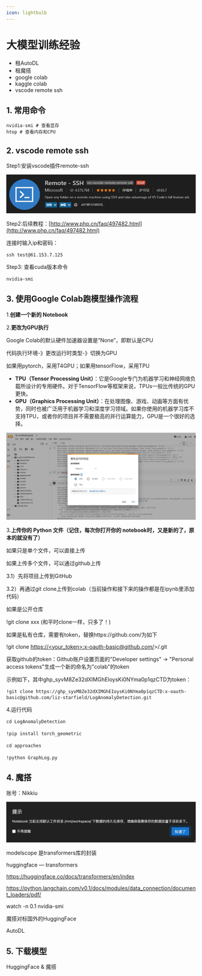 ```yaml
---
icon: lightbulb
---
```

# 大模型训练经验
- 租AutoDL
- 租魔搭
- google colab
- kaggle colab
- vscode remote ssh

## 1. 常用命令
```
nvidia-smi # 查看显存
htop # 查看内存和CPU
```
## 2. vscode remote ssh
Step1:安装vscode插件remote-ssh

![](images/vscode_remote_ssh.png)

Step2:后续教程：[http://www.php.cn/faq/497482.html](http://www.php.cn/faq/497482.html)

连接时输入ip和密码：
```
ssh test@61.153.7.125
```

Step3: 查看cuda版本命令
```
nvidia-smi
```
## 3. 使用Google Colab跑模型操作流程
1.**创建一个新的 Notebook**

2.**更改为GPU执行**

Google Colab的默认硬件加速器设置是“None”，即默认是CPU

代码执行环境-》更改运行时类型-》切换为GPU

如果用pytorch，采用T4GPU；如果用tensorFlow，采用TPU

- **TPU（Tensor Processing Unit）**：它是Google专门为机器学习和神经网络负载所设计的专用硬件。对于TensorFlow等框架来说，TPUs一般比传统的GPU更快。
- **GPU（Graphics Processing Unit）**：在处理图像、游戏、动画等方面有优势，同时也被广泛用于机器学习和深度学习领域。如果你使用的机器学习库不支持TPU，或者你的项目并不需要极高的并行运算能力，GPU是一个很好的选择。

![](images/google_colab_gpu.png)

3.**上传你的 Python 文件（记住，每次你打开你的 notebook时，又是新的了，原本的就没有了）**

如果只是单个文件，可以直接上传

如果上传多个文件，可以通过github上传

3.1）先将项目上传到GitHub

3.2）再通过git clone上传到colab（当前操作和接下来的操作都是在ipynb里添加代码）

如果是公开仓库

!git clone xxx (和平时clone一样，只多了！)

如果是私有仓库，需要有token，替换https://github.com/为如下

!git clone [https://<your_token>:x-oauth-basic@github.com/](https://%3Cyour_token%3E:x-oauth-basic@github.com/)><username>/<repository>.git

获取github的token：Github账户设置页面的"Developer settings" -> "Personal access tokens"生成一个新的命名为"colab"的token


示例如下，其中ghp_syvM8Ze32dXIMGhEIoysKi0NYma0p1qzCTD为token：
```
!git clone https://ghp_syvM8Ze32dXIMGhEIoysKi0NYma0p1qzCTD:x-oauth-basic@github.com/liz-starfield/LogAnomalyDetection.git
```

4.运行代码
```
cd LogAnomalyDetection

!pip install torch_geometric

cd approaches

!python GraphLog.py
```
## 4. 魔搭

账号：Nikkiu

![](images/moda_workdir.png)

modelscope 是transformers库的封装

huggingface — transformers

https://huggingface.co/docs/transformers/en/index

https://python.langchain.com/v0.1/docs/modules/data_connection/document_loaders/pdf/

watch -n 0.1 nvidia-smi

魔搭对标国外的HuggingFace

AutoDL

## 5. 下载模型
HuggingFace & 魔搭